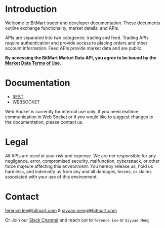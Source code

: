 # Introduction

Welcome to BitMart trader and developer documentation. These documents outline exchange functionality, market details, and APIs.

APIs are separated into two categories: trading and feed. Trading APIs require authentication and provide access to placing orders and other account information. Feed APIs provide market data and are public.

**By accessing the BitMart Market Data API, you agree to be bound by the** [**Market Data Terms of Use**](https://support.bitmart.com/hc/en-us/articles/115004890354-Terms-of-Use).



# Documentation

* [REST](REST.md)
* WEBSOCKET

Web Socket is currently for internal use only. If you need realtime communication in Web Socket or if you would like to suggest changes to the documentation, please contact us.



# Legal

All APIs are used at your risk and expense. We are not responsible for any negligence, error, compromised security, malfunction, cyberattack, or other force majeure affecting this environment. You hereby release us, hold us harmless, and indemnify us from any and all damages, losses, or claims associated with your use of this environment.

# Contact

terence.lee@bitmart.com & siyuan.meng@bitmart.com

Or Join our
[Slack Channel](https://join.slack.com/t/bitmart-business/shared_invite/enQtMzg0MjA5MDI1NTI0LTc4MGY2ODMxZWM3ZTc5NzI4M2ZlNTk0ZWZkZjEyYjFlYzNkNTc5MTNmMmRhMGNjMWI1Mzk1MmE4MTZhMjQzYzY) and reach out to `Terence Lee` or `Siyuan Meng`
